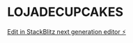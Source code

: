 # LOJADECUPCAKES

[Edit in StackBlitz next generation editor ⚡️](https://stackblitz.com/~/github.com/amandaa1236/LOJADECUPCAKES)